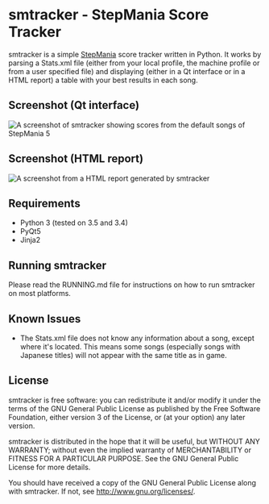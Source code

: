 smtracker - StepMania Score Tracker
=====

smtracker is a simple [StepMania][sm] score tracker written in Python.
It works by parsing a Stats.xml file (either from your local profile,
the machine profile or from a user specified file) and displaying
(either in a Qt interface or in a HTML report) a table with your best
results in each song.

Screenshot (Qt interface)
-----
![A screenshot of smtracker showing scores from the default songs of
StepMania 5](http://i.imgur.com/8vgRkx7.png)

Screenshot (HTML report)
-----
![A screenshot from a HTML report generated by smtracker](http://i.imgur.com/PWXrLNd.png)

Requirements
-----

* Python 3 (tested on 3.5 and 3.4)
* PyQt5
* Jinja2

Running smtracker
-----

Please read the RUNNING.md file for instructions on how to run smtracker
on most platforms.

Known Issues
-----

* The Stats.xml file does not know any information about a song, except
where it's located. This means some songs (especially songs with
Japanese titles) will not appear with the same title as in game.

License
-----

smtracker is free software: you can redistribute it and/or modify
it under the terms of the GNU General Public License as published by
the Free Software Foundation, either version 3 of the License, or
(at your option) any later version.

smtracker is distributed in the hope that it will be useful,
but WITHOUT ANY WARRANTY; without even the implied warranty of
MERCHANTABILITY or FITNESS FOR A PARTICULAR PURPOSE.  See the
GNU General Public License for more details.

You should have received a copy of the GNU General Public License
along with smtracker.  If not, see <http://www.gnu.org/licenses/>.

[sm]: http://www.stepmania.com/
[pywin]: https://www.python.org/downloads/windows/
[pyqt5]: https://riverbankcomputing.com/software/pyqt/download5
